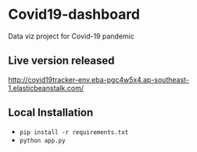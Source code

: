 # Covid19-dashboard
Data viz project for Covid-19 pandemic

## Live version released
http://covid19tracker-env.eba-pgc4w5x4.ap-southeast-1.elasticbeanstalk.com/

## Local Installation
 - `pip install -r requirements.txt`
 - `python app.py`
